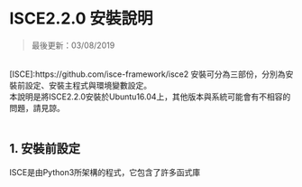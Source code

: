 # ISCE2.2.0 安裝說明

>最後更新：03/08/2019

<br>
[ISCE]:https://github.com/isce-framework/isce2 安裝可分為三部份，分別為安裝前設定、安裝主程式與環境變數設定。<br>
本說明是將ISCE2.2.0安裝於Ubuntu16.04上，其他版本與系統可能會有不相容的問題，請見諒。
<br><br>

## 1. 安裝前設定 
ISCE是由Python3所架構的程式，它包含了許多函式庫






[1]: https://github.com/isce-framework/isce2 'ISCE Manual'

